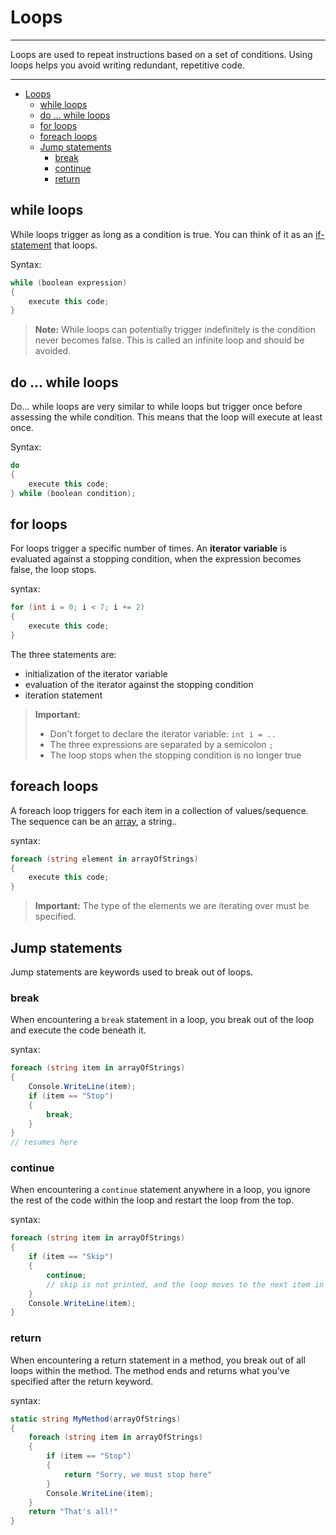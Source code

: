 # Loops

---
Loops are used to repeat instructions based on a set of conditions. Using loops helps you avoid writing redundant, repetitive code.

---

- [Loops](#loops)
  - [while loops](#while-loops)
  - [do ... while loops](#do--while-loops)
  - [for loops](#for-loops)
  - [foreach loops](#foreach-loops)
  - [Jump statements](#jump-statements)
    - [break](#break)
    - [continue](#continue)
    - [return](#return)


## while loops

While loops trigger as long as a condition is true. You can think of it as an [if-statement](6_conditional_statements.md#if-statements) that loops.

Syntax:
```c#
while (boolean expression) 
{
    execute this code;
}
```

>**Note:** While loops can potentially trigger indefinitely is the condition never becomes false. This is called an infinite loop and should be avoided.

## do ... while loops

Do... while loops are very similar to while loops but trigger once before assessing the while condition. This means that the loop will execute at least once.

Syntax:

```c#
do
{
    execute this code;
} while (boolean condition);
```

## for loops

For loops trigger a specific number of times. An **iterator variable** is evaluated against a stopping condition, when the expression becomes false, the loop stops.

syntax:

```c#
for (int i = 0; i < 7; i += 2)
{
    execute this code;
}
```
The three statements are:
- initialization of the iterator variable
- evaluation of the iterator against the stopping condition
- iteration statement

>**Important:**
>- Don't forget to declare the iterator variable: `int i = ..`
>- The three expressions are separated by a semicolon `;`
>- The loop stops when the stopping condition is no longer true

## foreach loops

A foreach loop triggers for each item in a collection of values/sequence. The sequence can be an [array](9_data_structures_arrays.md), a string..

syntax:

```c#
foreach (string element in arrayOfStrings)
{
    execute this code;
}
```
>**Important:** The type of the elements we are iterating over must be specified.

## Jump statements

Jump statements are keywords used to break out of loops.

### break

When encountering a `break` statement in a loop, you break out of the loop and execute the code beneath it.

syntax:

```c#
foreach (string item in arrayOfStrings)
{
    Console.WriteLine(item);
    if (item == "Stop")
    {
        break;
    }
}
// resumes here
```

### continue

When encountering a `continue` statement anywhere in a loop, you ignore the rest of the code within the loop and restart the loop from the top.

syntax:

```c#
foreach (string item in arrayOfStrings)
{
    if (item == "Skip")
    {
        continue;
        // skip is not printed, and the loop moves to the next item in the array
    }
    Console.WriteLine(item);
}

```

### return

When encountering a return statement in a method, you break out of all loops within the method. The method ends and returns what you've specified after the return keyword.

syntax:

```c#
static string MyMethod(arrayOfStrings)
{
    foreach (string item in arrayOfStrings)
    {
        if (item == "Stop")
        {
            return "Sorry, we must stop here"
        }
        Console.WriteLine(item);
    }
    return "That's all!"
}

```